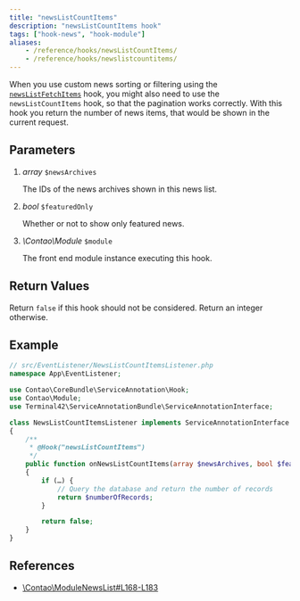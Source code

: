 ```yaml
---
title: "newsListCountItems"
description: "newsListCountItems hook"
tags: ["hook-news", "hook-module"]
aliases:
    - /reference/hooks/newsListCountItems/
    - /reference/hooks/newslistcountitems/
---
```



When you use custom news sorting or filtering using the [`newsListFetchItems`](../newsListFetchItems)
hook, you might also need to use the `newsListCountItems` hook, so that the pagination
works correctly. With this hook you return the number of news items, that would
be shown in the current request.


## Parameters

1. *array* `$newsArchives`

    The IDs of the news archives shown in this news list.

2. *bool* `$featuredOnly`

    Whether or not to show only featured news.

3. *\Contao\Module* `$module`

    The front end module instance executing this hook.


## Return Values

Return `false` if this hook should not be considered. Return an integer otherwise.


## Example

```php
// src/EventListener/NewsListCountItemsListener.php
namespace App\EventListener;

use Contao\CoreBundle\ServiceAnnotation\Hook;
use Contao\Module;
use Terminal42\ServiceAnnotationBundle\ServiceAnnotationInterface;

class NewsListCountItemsListener implements ServiceAnnotationInterface
{
    /**
     * @Hook("newsListCountItems")
     */
    public function onNewsListCountItems(array $newsArchives, bool $featuredOnly, Module $module)
    {
        if (…) {
            // Query the database and return the number of records
            return $numberOfRecords;
        }

        return false;
    }
}
```


## References

* [\Contao\ModuleNewsList#L168-L183](https://github.com/contao/contao/blob/4.7.6/news-bundle/src/Resources/contao/modules/ModuleNewsList.php#L168-L183)
